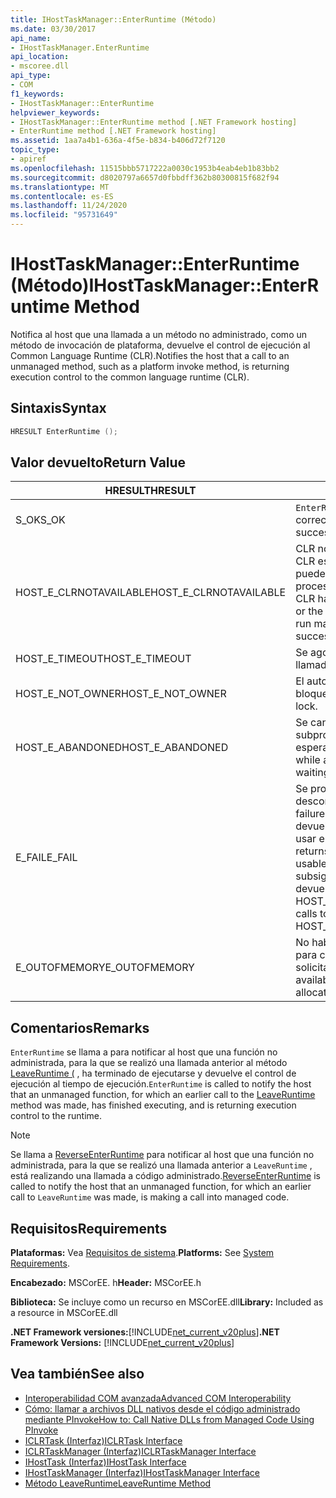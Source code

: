 ```yaml
---
title: IHostTaskManager::EnterRuntime (Método)
ms.date: 03/30/2017
api_name:
- IHostTaskManager.EnterRuntime
api_location:
- mscoree.dll
api_type:
- COM
f1_keywords:
- IHostTaskManager::EnterRuntime
helpviewer_keywords:
- IHostTaskManager::EnterRuntime method [.NET Framework hosting]
- EnterRuntime method [.NET Framework hosting]
ms.assetid: 1aa7a4b1-636a-4f5e-b834-b406d72f7120
topic_type:
- apiref
ms.openlocfilehash: 11515bbb5717222a0030c1953b4eab4eb1b83bb2
ms.sourcegitcommit: d8020797a6657d0fbbdff362b80300815f682f94
ms.translationtype: MT
ms.contentlocale: es-ES
ms.lasthandoff: 11/24/2020
ms.locfileid: "95731649"
---
```

# <a name="ihosttaskmanagerenterruntime-method"></a><span data-ttu-id="0a047-102">IHostTaskManager::EnterRuntime (Método)</span><span class="sxs-lookup"><span data-stu-id="0a047-102">IHostTaskManager::EnterRuntime Method</span></span>

<span data-ttu-id="0a047-103">Notifica al host que una llamada a un método no administrado, como un método de invocación de plataforma, devuelve el control de ejecución al Common Language Runtime (CLR).</span><span class="sxs-lookup"><span data-stu-id="0a047-103">Notifies the host that a call to an unmanaged method, such as a platform invoke method, is returning execution control to the common language runtime (CLR).</span></span>  
  
## <a name="syntax"></a><span data-ttu-id="0a047-104">Sintaxis</span><span class="sxs-lookup"><span data-stu-id="0a047-104">Syntax</span></span>  
  
```cpp  
HRESULT EnterRuntime ();  
```  
  
## <a name="return-value"></a><span data-ttu-id="0a047-105">Valor devuelto</span><span class="sxs-lookup"><span data-stu-id="0a047-105">Return Value</span></span>  
  
|<span data-ttu-id="0a047-106">HRESULT</span><span class="sxs-lookup"><span data-stu-id="0a047-106">HRESULT</span></span>|<span data-ttu-id="0a047-107">Descripción</span><span class="sxs-lookup"><span data-stu-id="0a047-107">Description</span></span>|  
|-------------|-----------------|  
|<span data-ttu-id="0a047-108">S_OK</span><span class="sxs-lookup"><span data-stu-id="0a047-108">S_OK</span></span>|<span data-ttu-id="0a047-109">`EnterRuntime` se devolvió correctamente.</span><span class="sxs-lookup"><span data-stu-id="0a047-109">`EnterRuntime` returned successfully.</span></span>|  
|<span data-ttu-id="0a047-110">HOST_E_CLRNOTAVAILABLE</span><span class="sxs-lookup"><span data-stu-id="0a047-110">HOST_E_CLRNOTAVAILABLE</span></span>|<span data-ttu-id="0a047-111">CLR no se ha cargado en un proceso o CLR está en un estado en el que no puede ejecutar código administrado ni procesar la llamada correctamente.</span><span class="sxs-lookup"><span data-stu-id="0a047-111">The CLR has not been loaded into a process, or the CLR is in a state in which it cannot run managed code or process the call successfully.</span></span>|  
|<span data-ttu-id="0a047-112">HOST_E_TIMEOUT</span><span class="sxs-lookup"><span data-stu-id="0a047-112">HOST_E_TIMEOUT</span></span>|<span data-ttu-id="0a047-113">Se agotó el tiempo de espera de la llamada.</span><span class="sxs-lookup"><span data-stu-id="0a047-113">The call timed out.</span></span>|  
|<span data-ttu-id="0a047-114">HOST_E_NOT_OWNER</span><span class="sxs-lookup"><span data-stu-id="0a047-114">HOST_E_NOT_OWNER</span></span>|<span data-ttu-id="0a047-115">El autor de la llamada no posee el bloqueo.</span><span class="sxs-lookup"><span data-stu-id="0a047-115">The caller does not own the lock.</span></span>|  
|<span data-ttu-id="0a047-116">HOST_E_ABANDONED</span><span class="sxs-lookup"><span data-stu-id="0a047-116">HOST_E_ABANDONED</span></span>|<span data-ttu-id="0a047-117">Se canceló un evento mientras un subproceso o fibra bloqueados estaba esperando en él.</span><span class="sxs-lookup"><span data-stu-id="0a047-117">An event was canceled while a blocked thread or fiber was waiting on it.</span></span>|  
|<span data-ttu-id="0a047-118">E_FAIL</span><span class="sxs-lookup"><span data-stu-id="0a047-118">E_FAIL</span></span>|<span data-ttu-id="0a047-119">Se produjo un error grave desconocido.</span><span class="sxs-lookup"><span data-stu-id="0a047-119">An unknown catastrophic failure occurred.</span></span> <span data-ttu-id="0a047-120">Cuando un método devuelve E_FAIL, CLR ya no se puede usar en el proceso.</span><span class="sxs-lookup"><span data-stu-id="0a047-120">When a method returns E_FAIL, the CLR is no longer usable within the process.</span></span> <span data-ttu-id="0a047-121">Las llamadas subsiguientes a métodos de hospedaje devuelven HOST_E_CLRNOTAVAILABLE.</span><span class="sxs-lookup"><span data-stu-id="0a047-121">Subsequent calls to hosting methods return HOST_E_CLRNOTAVAILABLE.</span></span>|  
|<span data-ttu-id="0a047-122">E_OUTOFMEMORY</span><span class="sxs-lookup"><span data-stu-id="0a047-122">E_OUTOFMEMORY</span></span>|<span data-ttu-id="0a047-123">No había suficiente memoria disponible para completar la asignación solicitada.</span><span class="sxs-lookup"><span data-stu-id="0a047-123">Not enough memory was available to complete the requested allocation.</span></span>|  
  
## <a name="remarks"></a><span data-ttu-id="0a047-124">Comentarios</span><span class="sxs-lookup"><span data-stu-id="0a047-124">Remarks</span></span>  

 <span data-ttu-id="0a047-125">`EnterRuntime` se llama a para notificar al host que una función no administrada, para la que se realizó una llamada anterior al método [LeaveRuntime (](ihosttaskmanager-leaveruntime-method.md) , ha terminado de ejecutarse y devuelve el control de ejecución al tiempo de ejecución.</span><span class="sxs-lookup"><span data-stu-id="0a047-125">`EnterRuntime` is called to notify the host that an unmanaged function, for which an earlier call to the [LeaveRuntime](ihosttaskmanager-leaveruntime-method.md) method was made, has finished executing, and is returning execution control to the runtime.</span></span>  
  
> [!NOTE]
> <span data-ttu-id="0a047-126">Se llama a [ReverseEnterRuntime](ihosttaskmanager-reverseenterruntime-method.md) para notificar al host que una función no administrada, para la que se realizó una llamada anterior a `LeaveRuntime` , está realizando una llamada a código administrado.</span><span class="sxs-lookup"><span data-stu-id="0a047-126">[ReverseEnterRuntime](ihosttaskmanager-reverseenterruntime-method.md) is called to notify the host that an unmanaged function, for which an earlier call to `LeaveRuntime` was made, is making a call into managed code.</span></span>  
  
## <a name="requirements"></a><span data-ttu-id="0a047-127">Requisitos</span><span class="sxs-lookup"><span data-stu-id="0a047-127">Requirements</span></span>  

 <span data-ttu-id="0a047-128">**Plataformas:** Vea [Requisitos de sistema](../../get-started/system-requirements.md).</span><span class="sxs-lookup"><span data-stu-id="0a047-128">**Platforms:** See [System Requirements](../../get-started/system-requirements.md).</span></span>  
  
 <span data-ttu-id="0a047-129">**Encabezado:** MSCorEE. h</span><span class="sxs-lookup"><span data-stu-id="0a047-129">**Header:** MSCorEE.h</span></span>  
  
 <span data-ttu-id="0a047-130">**Biblioteca:** Se incluye como un recurso en MSCorEE.dll</span><span class="sxs-lookup"><span data-stu-id="0a047-130">**Library:** Included as a resource in MSCorEE.dll</span></span>  
  
 <span data-ttu-id="0a047-131">**.NET Framework versiones:**[!INCLUDE[net_current_v20plus](../../../../includes/net-current-v20plus-md.md)]</span><span class="sxs-lookup"><span data-stu-id="0a047-131">**.NET Framework Versions:** [!INCLUDE[net_current_v20plus](../../../../includes/net-current-v20plus-md.md)]</span></span>  
  
## <a name="see-also"></a><span data-ttu-id="0a047-132">Vea también</span><span class="sxs-lookup"><span data-stu-id="0a047-132">See also</span></span>

- <span data-ttu-id="0a047-133">[Interoperabilidad COM avanzada](/previous-versions/dotnet/netframework-4.0/bd9cdfyx(v=vs.100))</span><span class="sxs-lookup"><span data-stu-id="0a047-133">[Advanced COM Interoperability](/previous-versions/dotnet/netframework-4.0/bd9cdfyx(v=vs.100))</span></span>
- [<span data-ttu-id="0a047-134">Cómo: llamar a archivos DLL nativos desde el código administrado mediante PInvoke</span><span class="sxs-lookup"><span data-stu-id="0a047-134">How to: Call Native DLLs from Managed Code Using PInvoke</span></span>](/cpp/dotnet/how-to-call-native-dlls-from-managed-code-using-pinvoke)
- [<span data-ttu-id="0a047-135">ICLRTask (Interfaz)</span><span class="sxs-lookup"><span data-stu-id="0a047-135">ICLRTask Interface</span></span>](iclrtask-interface.md)
- [<span data-ttu-id="0a047-136">ICLRTaskManager (Interfaz)</span><span class="sxs-lookup"><span data-stu-id="0a047-136">ICLRTaskManager Interface</span></span>](iclrtaskmanager-interface.md)
- [<span data-ttu-id="0a047-137">IHostTask (Interfaz)</span><span class="sxs-lookup"><span data-stu-id="0a047-137">IHostTask Interface</span></span>](ihosttask-interface.md)
- [<span data-ttu-id="0a047-138">IHostTaskManager (Interfaz)</span><span class="sxs-lookup"><span data-stu-id="0a047-138">IHostTaskManager Interface</span></span>](ihosttaskmanager-interface.md)
- [<span data-ttu-id="0a047-139">Método LeaveRuntime</span><span class="sxs-lookup"><span data-stu-id="0a047-139">LeaveRuntime Method</span></span>](ihosttaskmanager-leaveruntime-method.md)
